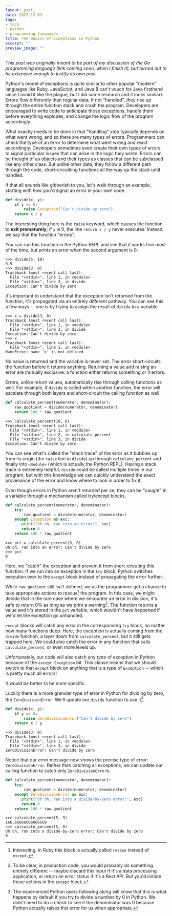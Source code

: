 ```yaml
---
layout: post
date: 2022-12-03
tags:
- tech
- python
- programming languages
title: The Basics of Exceptions in Python
excerpt: ""
preview_image: ""
---
```


*This post was originally meant to be part of my discussion of the Go programming language (link coming soon, when I finish it), but turned out to be extensive enough to justify its own post.*

Python's model of exceptions is quite similar to other popular "modern" languages like Ruby, JavaScript, and Java (I can't vouch for Java firsthand since I avoid it like the plague, but I did some research and it looks similar).
Errors flow differently than regular data; if not "handled", they rise up through the entire function stack and crash the program.
Developers are encouraged to write code to anticipate those exceptions, handle them before everything explodes, and change the logic flow of the program accordingly.

What exactly needs to be done in that "handling" step typically depends on what went wrong, and so there are many *types* of errors.
Programmers can check the type of an error to determine what went wrong and react accordingly.
Developers sometimes even create their own types of errors, to signal particular issues that can arise in the logic they wrote.
Errors can be thought of as objects and their types as classes that can be subclassed like any other class.
But unlike other data, they follow a different path through the code, short-circuitiing functions all the way up the stack until handled.

If that all sounds like gibberish to you, let's walk through an example, starting with how you'd signal an error in your own code.

```python
def divide(x, y):
    if y == 0:
        raise Exception("Can't divide by zero")
    return x / y
```

The interesting thing here is the `raise` keyword, which causes the function to **exit prematurely**;
if `y` is 0, the line `return x / y` never executes.
Instead, we say that the function "errors".

You can run this function in the Python REPL and see that it works fine most of the time, but prints an error when the second argument is 0.

```text
>>> divide(5, 10)
0.5
>>> divide(3, 0)
Traceback (most recent call last):
  File "<stdin>", line 1, in <module>
  File "<stdin>", line 3, in divide
Exception: Can't divide by zero
```

It's important to understand that the exception isn't *returned* from the function, it's propagated via an entirely different pathway.
You can see this a few ways -- one is by trying to assign the result of `divide` to a variable.

```text
>>> x = divide(3, 0)
Traceback (most recent call last):
  File "<stdin>", line 1, in <module>
  File "<stdin>", line 3, in divide
Exception: Can't divide by zero
>>> x
Traceback (most recent call last):
  File "<stdin>", line 1, in <module>
NameError: name 'x' is not defined
```

No value is returned and the variable is never set.
The error short-circuits the function before it returns anything.
Returning a value and raising an error are mutually exclusive: a function either returns something or it errors.

Errors, unlike return values, automatically rise through calling functions as well.
For example, if `divide` is called within another function, the error will escalate through both layers and short-circuit the calling function as well.

```python
def calculate_percent(numerator, denominator):
    raw_quotient = divide(numerator, denominator)
    return 100 * raw_quotient
```
```text
>>> calculate_percent(10, 0)
Traceback (most recent call last):
  File "<stdin>", line 1, in <module>
  File "<stdin>", line 2, in calculate_percent
  File "<stdin>", line 3, in divide
Exception: Can't divide by zero
```

You can see what's called the "stack trace" of the error as it bubbles up from its origin (the `raise` line in `divide`) up through `calculate_percent` and finally into `<module>` (which is actually the Python REPL).
Having a stack trace is extremely helpful; `divide` could be called multiple times in our program, but with this knowledge we can quickly understand the exact provenance of the error and know where to look in order to fix it.

Even though errors in Python aren't *returned* per se, they can be "caught" in a variable through a mechanism called try/except blocks.

```python
def calculate_percent(numerator, denominator):
    try:
        raw_quotient = divide(numerator, denominator)
    except Exception as exc:
       print("Uh oh, ran into an error:", exc)
       return 0
    return 100 * raw_quotient
```
```text
>>> pct = calculate_percent(3, 0)
Uh oh, ran into an error: Can't divide by zero
>>> pct
0
```

Here, we "catch" the exception and prevent it from short-circuting this function.
If we run into an exception in the `try` block, Python switches execution over to the `except` block instead of propagating the error further.

While `raw_quotient` still isn't defined, we as the programmer get a chance to take appropriate actions to rescue[^1] the program.
In this case, we might decide that in the rare case where we encounter an error in division, it's safe to return 0% as long as we print a warning[^2].
The function returns a value and it's stored in the `pct` variable, which wouldn't have happened if we'd let the exception go unhandled.

`except` blocks will catch any error in the corresponding `try` block, no matter how many functions deep.
Here, the exception is actually coming from the `divide` function, a layer down from `calculate_percent`, but it still gets trapped here.
We could also catch the error in any function that calls `calculate_percent`, or even more levels up.

Unfortunately, our code will also catch any *type* of exception in Python because of the `except Exception` bit.
This clause means that we should switch to that `except` block on anything that is a type of `Exception` -- which is pretty much all errors!

It would be better to be more specific.

Luckily there is a more granular type of error in Python for dividing by zero, the `ZeroDivisionError`.
We'll update our `divide` function to use it[^3].

```python
def divide(x, y):
    if y == 0:
        raise ZeroDivisionError("Can't divide by zero")
    return x / y
```
```
>>> divide(3, 0)
Traceback (most recent call last):
  File "<stdin>", line 1, in <module>
  File "<stdin>", line 3, in divide
ZeroDivisionError: Can't divide by zero
```

Notice that our error message now shows the precise type of error: `ZeroDivisionError`.
Rather than catching all exceptions, we can update our calling function to catch only `ZeroDivisionError`s.

```python
def calculate_percent(numerator, denominator):
    try:
        raw_quotient = divide(numerator, denominator)
    except ZeroDivisionError as exc:
       print("Uh oh, ran into a divide-by-zero error:", exc)
       return 0
    return 100 * raw_quotient
```
```text
>>> calculate_percent(5, 3)
166.66666666666669
>>> calculate_percent(5, 0)
Uh oh, ran into a divide-by-zero error: Can't divide by zero
0
```





[^1]: Interesting, in Ruby this block is actually called `rescue` instead of `except`.
[^2]: To be clear, in production code, you would probably do something entirely different -- maybe discard this input if it's a data processing application, or return an error status if it's a Rest API. But you'd initiate those actions in the `except` block.
[^3]: The experienced Python users following along will know that this is what happens by default if you try to divide a number by 0 in Python. We didn't need to do a check to see if the denominator was 0 because Python actually raises this error for us when appropriate.